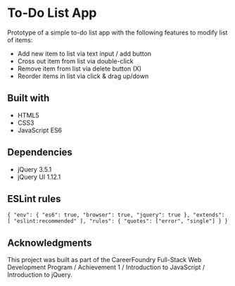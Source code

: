 # To-Do List App

Prototype of a simple to-do list app with the following features to modify list of items:

* Add new item to list via text input / add button
* Cross out item from list via double-click
* Remove item from list via delete button (X)
* Reorder items in list via click & drag up/down

## Built with
* HTML5
* CSS3
* JavaScript ES6

## Dependencies
* jQuery 3.5.1
* jQuery UI 1.12.1

## ESLint rules
`{
  "env": {
    "es6": true,
    "browser": true,
    "jquery": true
  },
  "extends": [
    "eslint:recommended"
  ],
  "rules": {
    "quotes": ["error", "single"]
  }
}
`

## Acknowledgments
This project was built as part of the CareerFoundry Full-Stack Web Development Program / Achievement 1 / Introduction to JavaScript / Introduction to jQuery.

